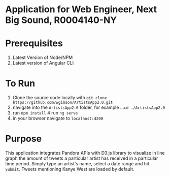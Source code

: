 # Application for Web Engineer, Next Big Sound, R0004140-NY

# Prerequisites
1. Latest Version of Node/NPM
2. Latest version of Angular CLI

# To Run
1. Clone the source code locally with `git clone https://github.com/wgimson/ArtistsApp2.0.git`
2. navigate into the `ArtistsApp2.0` folder, for example ...`cd ./ArtistsApp2.0`
3. run `npm install`
4 run `ng serve`
5. in your browser navigate to `localhost:4200`

# Purpose 
This application integrates Pandora APIs with D3.js library to visualize in line graph the amount of tweets a particular artist has received in a particular time period. Simply type an artist's name, select a date range and hit `Submit`. Tweets mentioning Kanye West are loaded by default.
